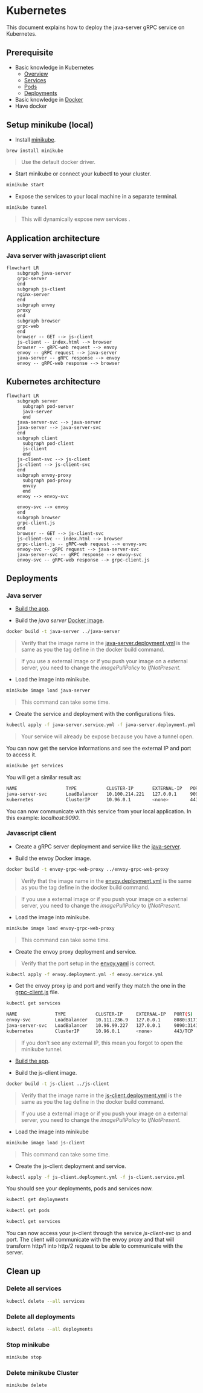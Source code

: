 # Kubernetes

This document explains how to deploy the java-server gRPC service on Kubernetes.

## Prerequisite

- Basic knowledge in Kubernetes
  - [Overview](https://kubernetes.io/docs/concepts/overview/)
  - [Services](https://kubernetes.io/docs/concepts/services-networking/service/)
  - [Pods](https://kubernetes.io/docs/concepts/workloads/pods/)
  - [Deployments](https://kubernetes.io/docs/concepts/workloads/controllers/deployment/)
- Basic knowledge in [Docker](https://docs.docker.com/)
- Have docker

## Setup minikube (local)

- Install [minikube](https://formulae.brew.sh/formula/minikube).

```sh
brew install minikube
```

> Use the default docker driver.

- Start minikube or connect your kubectl to your cluster.

```sh
minikube start
```

- Expose the services to your local machine in a separate terminal.

```sh
minikube tunnel
```

> This will dynamically expose new services .

## Application architecture

### Java server with javascript client

```mermaid
flowchart LR
    subgraph java-server
    grpc-server
    end
    subgraph js-client
    nginx-server
    end
    subgraph envoy
    proxy
    end
    subgraph browser
    grpc-web
    end
    browser -- GET --> js-client
    js-client -- index.html --> browser
    browser -- gRPC-web request --> envoy
    envoy -- gRPC request --> java-server
    java-server -- gRPC response --> envoy
    envoy -- gRPC-web response --> browser
```

## Kubernetes architecture

```mermaid
flowchart LR
    subgraph server
      subgraph pod-server
      java-server
      end
    java-server-svc --> java-server
    java-server --> java-server-svc
    end
    subgraph client
      subgraph pod-client
      js-client
      end
    js-client-svc --> js-client
    js-client --> js-client-svc
    end
    subgraph envoy-proxy
      subgraph pod-proxy
      envoy
      end
    envoy --> envoy-svc

    envoy-svc --> envoy
    end
    subgraph browser
    grpc-client.js
    end
    browser -- GET --> js-client-svc
    js-client-svc -- index.html --> browser
    grpc-client.js -- gRPC-web request --> envoy-svc
    envoy-svc -- gRPC request --> java-server-svc
    java-server-svc -- gRPC response --> envoy-svc
    envoy-svc -- gRPC-web response --> grpc-client.js
```

## Deployments

### Java server

- [Build the app](../java-server/README.md).

- Build the *java server* [Docker image](../java-server/Dockerfile).

```sh
docker build -t java-server ../java-server
```

> Verify that the image name in the [java-server.deployment.yml](java-server.deployment.yml) is the same as you the tag define in the docker build command.

> If you use a external image or if you push your image on a external server, you need to change the *imagePullPolicy* to *IfNotPresent*.

- Load the image into minikube.

```sh
minikube image load java-server
```

> This command can take some time.

- Create the service and deployment with the configurations files.

```sh
kubectl apply -f java-server.service.yml -f java-server.deployment.yml
```

> Your service will already be expose because you have a tunnel open.

You can now get the service informations and see the external IP and port to access it.

```sh
minikube get services
```

You will get a similar result as:

```sh
NAME                  TYPE           CLUSTER-IP       EXTERNAL-IP   PORT(S)          AGE
java-server-svc       LoadBalancer   10.100.214.221   127.0.0.1     9090:31723/TCP   19m
kubernetes            ClusterIP      10.96.0.1        <none>        443/TCP          21m
```

You can now communicate with this service from your local application. In this example: *localhost:9090*.

### Javascript client

- Create a gRPC server deployment and service like the [java-server](#java-server).

- Build the envoy Docker image.

```sh
docker build -t envoy-grpc-web-proxy ../envoy-grpc-web-proxy
```

> Verify that the image name in the [envoy.deployment.yml](envoy.deployment.yml) is the same as you the tag define in the docker build command.

> If you use a external image or if you push your image on a external server, you need to change the *imagePullPolicy* to *IfNotPresent*.

- Load the image into minikube.

```sh
minikube image load envoy-grpc-web-proxy
```

> This command can take some time.

- Create the envoy proxy deployment and service.

> Verify that the port setup in the [envoy.yaml](../envoy-grpc-web-proxy/envoy.yaml) is correct.

```sh
kubectl apply -f envoy.deployment.yml -f envoy.service.yml
```

- Get the envoy proxy ip and port and verify they match the one in the [grpc-client.js](../js-client/webapp/src/grpc-client.js) file.

```sh
kubectl get services
```

```sh
NAME              TYPE           CLUSTER-IP     EXTERNAL-IP   PORT(S)          AGE
envoy-svc         LoadBalancer   10.111.236.9   127.0.0.1     8080:31719/TCP   6m25s
java-server-svc   LoadBalancer   10.96.99.227   127.0.0.1     9090:31419/TCP   13m
kubernetes        ClusterIP      10.96.0.1      <none>        443/TCP          15m
```

> If you don't see any external IP, this mean you forgot to open the minikube tunnel.

- [Build the app](../js-client/README.md).

- Build the js-client image.

```sh
docker build -t js-client ../js-client
```

> Verify that the image name in the [js-client.deployment.yml](js-client.deployment.yml) is the same as you the tag define in the docker build command.

> If you use a external image or if you push your image on a external server, you need to change the *imagePullPolicy* to *IfNotPresent*.

- Load the image into minikube

```sh
minikube image load js-client
```

> This command can take some time.

- Create the js-client deployment and service.

```sh
kubectl apply -f js-client.deployment.yml -f js-client.service.yml
```

You should see your deployments, pods and services now.

```sh
kubectl get deployments
```

```sh
kubectl get pods
```

```sh
kubectl get services
```

You can now access your js-client through the service *js-client-svc* ip and port.
The client will communicate with the envoy proxy and that will transform http/1 into http/2 request to be able to communicate with the server.

## Clean up

### Delete all services

```sh
kubectl delete --all services
```

### Delete all deployments

```sh
kubectl delete --all deployments
```

### Stop minikube

```sh
minikube stop
```

### Delete minikube Cluster

```sh
minikube delete
```